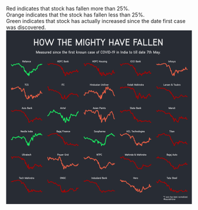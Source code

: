 Red indicates that stock has fallen more than 25%. </br>
Orange indicates that the stock has fallen less than 25%.</br>
Green indicates that stock has actually increased since the date first case was discovered.</br>
![image](stock2_subplot.png)
